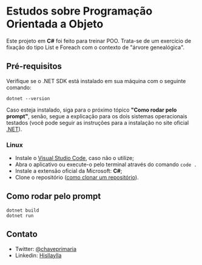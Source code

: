 # Estudos sobre Programação Orientada a Objeto

Este projeto em **C#** foi feito para treinar POO. Trata-se de um exercício de fixação do tipo List e Foreach com o contexto de "árvore genealógica".

## Pré-requisitos
Verifique se o .NET SDK está instalado em sua máquina com o seguinte comando:
```
dotnet --version
```
Caso esteja instalado, siga para o próximo tópico **"Como rodar pelo prompt"**, senão, segue a explicação para os dois sistemas operacionais testados (você pode seguir as instruções para a instalação no site oficial [.NET](https://dotnet.microsoft.com/download/dotnet-core)). 

### Linux
- Instale o [Visual Studio Code](https://code.visualstudio.com/), caso não o utilize;
- Abra o aplicativo ou execute-o pelo terminal através do comando ```code .```
- Instale a extensão oficial da Microsoft: **C#**;
- Clone o repositório ([como clonar um repositório](https://docs.github.com/pt/repositories/creating-and-managing-repositories/cloning-a-repository)).

## Como rodar pelo prompt
```
dotnet build
dotnet run
```

## Contato
- Twitter: [@chaveprimaria](https://twitter.com/chaveprimaria)
- Linkedin: [Hisllaylla](https://www.linkedin.com/in/hisllaylla/)
